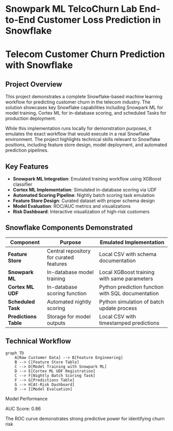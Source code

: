 # Snowpark ML TelcoChurn Lab End-to-End Customer Loss Prediction in Snowflake

# Telecom Customer Churn Prediction with Snowflake


## Project Overview
This project demonstrates a complete Snowflake-based machine learning workflow for predicting customer churn in the telecom industry. The solution showcases key Snowflake capabilities including Snowpark ML for model training, Cortex ML for in-database scoring, and scheduled Tasks for production deployment.

While this implementation runs locally for demonstration purposes, it emulates the exact workflow that would execute in a real Snowflake environment. The project highlights technical skills relevant to Snowflake positions, including feature store design, model deployment, and automated prediction pipelines.

## Key Features

- **Snowpark ML Integration**: Emulated training workflow using XGBoost classifier
- **Cortex ML Implementation**: Simulated in-database scoring via UDF
- **Automated Scoring Pipeline**: Nightly batch scoring task emulation
- **Feature Store Design**: Curated dataset with proper schema design
- **Model Evaluation**: ROC/AUC metrics and visualizations
- **Risk Dashboard**: Interactive visualization of high-risk customers

## Snowflake Components Demonstrated

| Component | Purpose | Emulated Implementation |
|-----------|---------|-------------------------|
| **Feature Store** | Central repository for curated features | Local CSV with schema documentation |
| **Snowpark ML** | In-database model training | Local XGBoost training with same parameters |
| **Cortex ML UDF** | In-database scoring function | Python prediction function with SQL documentation |
| **Scheduled Task** | Automated nightly scoring | Python simulation of batch update process |
| **Predictions Table** | Storage for model outputs | Local CSV with timestamped predictions |

## Technical Workflow

```mermaid
graph TD
    A[Raw Customer Data] --> B[Feature Engineering]
    B --> C[Feature Store Table]
    C --> D[Model Training with Snowpark ML]
    D --> E[Cortex ML UDF Registration]
    C --> F[Nightly Batch Scoring Task]
    F --> G[Predictions Table]
    G --> H[At-Risk Dashboard]
    D --> I[Model Evaluation]

```

Model Performance

AUC Score: 0.86

The ROC curve demonstrates strong predictive power for identifying churn risk
